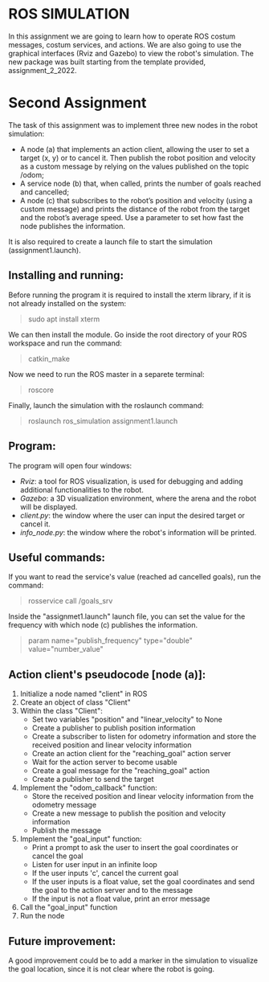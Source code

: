 ROS SIMULATION
===================

In this assignment we are going to learn how to operate ROS costum messages, costum services, and actions. We are also going to use the graphical interfaces (Rviz and Gazebo) to view the robot's simulation. The new package was built starting from the template provided, assignment_2_2022.

Second Assignment
===================
The task of this assignment was to implement three new nodes in the robot simulation:

* A node (a) that implements an action client, allowing the user to set a target (x, y) or to cancel it. Then publish the robot position and velocity as a custom message by relying on the values published on the topic /odom;
* A service node (b) that, when called, prints the number of goals reached and cancelled;
* A node (c) that subscribes to the robot’s position and velocity (using a custom message) and prints the distance of the robot from the target and the robot’s average speed. Use a parameter to set how fast the node publishes the information.

It is also required to create a launch file to start the simulation (assignment1.launch).

Installing and running:
-----------------------

Before running the program it is required to install the xterm library, if it is not already installed on the system:

> sudo apt install xterm

We can then install the module. Go inside the root directory of your ROS workspace and run the command:

> catkin_make

Now we need to run the ROS master in a separete terminal:

> roscore

Finally, launch the simulation with the roslaunch command:

> roslaunch ros_simulation assignment1.launch

Program:
---------

The program will open four windows:

- *Rviz*: a tool for ROS visualization, is used for debugging and adding additional functionalities to the robot.
- *Gazebo*: a 3D visualization environment, where the arena and the robot will be displayed.
- *client.py*: the window where the user can input the desired target or cancel it.
- *info_node.py*: the window where the robot's information will be printed.

Useful commands:
------------------

If you want to read the service's value (reached ad cancelled goals), run the command:

> rosservice call /goals_srv

Inside the "assignmet1.launch" launch file, you can set the value for the frequency with which node (c) publishes the information.

> param name="publish_frequency" type="double" value="number_value" 

Action client's pseudocode [node (a)]:
----------------------------

1. Initialize a node named "client" in ROS
2. Create an object of class "Client"
3. Within the class "Client":
   - Set two variables "position" and "linear_velocity" to None
   - Create a publisher to publish position information
   - Create a subscriber to listen for odometry information and store the received position and linear velocity information
   - Create an action client for the "reaching_goal" action server
   - Wait for the action server to become usable
   - Create a goal message for the "reaching_goal" action
   - Create a publisher to send the target
4. Implement the "odom_callback" function:
   - Store the received position and linear velocity information from the odometry message
   - Create a new message to publish the position and velocity information
   - Publish the message
5. Implement the "goal_input" function:
   - Print a prompt to ask the user to insert the goal coordinates or cancel the goal
   - Listen for user input in an infinite loop
   - If the user inputs 'c', cancel the current goal
   - If the user inputs is a float value, set the goal coordinates and send the goal to the action server and to the message
   - If the input is not a float value, print an error message
6. Call the "goal_input" function
7. Run the node

Future improvement:
-------------------
A good improvement could be to add a marker in the simulation to visualize the goal location, since it is not clear where the robot is going.

